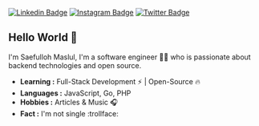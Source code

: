 [![Linkedin Badge](https://img.shields.io/badge/-Saefulloh_Maslul-blue?style=flat-square&logo=Linkedin&logoColor=white&link=https://www.linkedin.com/in/saefullohmaslul/)](https://www.linkedin.com/in/saefullohmaslul/)  [![Instagram Badge](https://img.shields.io/badge/-Saefulloh_Maslul-red?style=flat-square&logo=Instagram&logoColor=white&link=https://www.instagram.com/saefullohmaslul/)](https://www.instagram.com/saefullohmaslul/)  [![Twitter Badge](https://img.shields.io/badge/-Saefulloh_Maslul-1ca0f1?style=flat-square&logo=twitter&logoColor=white&link=https://twitter.com/saefullohmaslul)](https://twitter.com/saefullohmaslul)

## Hello World :clap:

I'm Saefulloh Maslul, I'm a software engineer :man_technologist: who is passionate about backend technologies and open source. 

-  **Learning :** Full-Stack Development :zap: | Open-Source :fire:	
-  **Languages :** JavaScript, Go, PHP
-  **Hobbies :** Articles & Music :headphones:
-  **Fact :** I'm not single :trollface: 
